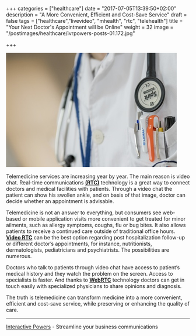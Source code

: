 +++
categories = ["healthcare"]
date = "2017-07-05T13:39:50+02:00"
description = "A More Convenient, Efficient and Cost-Save Service"
draft = false
tags = ["healthcare","livevideo", "mhealth", "rtc", "telehealth"]
title = "Your Next Doctor's Appointment will be Online"
weight = 32
image = "/postimages/healthcare/ivrpowers-posts-01.172.jpg"

+++
  
![doctor](/postimages/healthcare/ivrpowers-posts-01.172.jpg)
 
Telemedicine services are increasing year by year. The main reason is video chat. Real-time communications **[(RTC)](http://blog.ivrpowers.com/post/technologies/what-is-rtc/)** technology is a great way to connect doctors and medical facilities with patients. Through a video chat the patient can show his swollen ankle, and on basis of that image, doctor can decide whether an appointment is advisable.
 
Telemedicine is not an answer to everything, but consumers see web-based or mobile application visits more convenient to get treated for minor ailments, such as allergy symptoms, coughs, flu or bug bites. It also allows patients to receive a continued care outside of traditional office hours. **[Video RTC](http://blog.ivrpowers.com/post/products/video-rtc/)** can be the best option regarding post hospitalization follow-up or different doctor’s appointments, for instance, nutritionists, dermatologists, pediatricians and psychiatrists. The possibilities are numerous.
 
Doctors who talk to patients through video chat have access to patient’s medical history and they watch the problem on the screen. Access to specialists is faster. And thanks to **[WebRTC](http://blog.ivrpowers.com/post/technologies/what-is-webrtc/)** technology doctors can get in touch easily with specialized physicians to share opinions and diagnosis.
 
The truth is telemedicine can transform medicine into a more convenient, efficient and cost-save service, while preserving or enhancing the quality of care.
 
 
---
[Interactive Powers](http://www.ivrpowers.com/ ) - Streamline your business communications